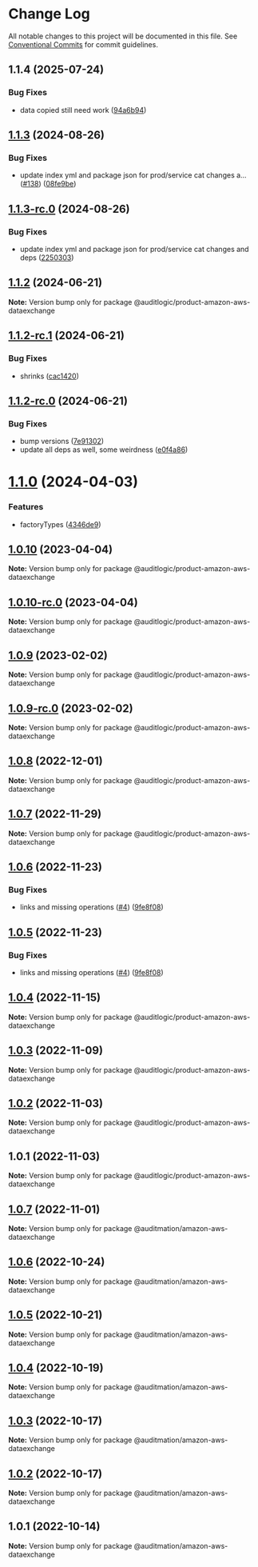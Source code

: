 # Change Log

All notable changes to this project will be documented in this file.
See [Conventional Commits](https://conventionalcommits.org) for commit guidelines.

## 1.1.4 (2025-07-24)


### Bug Fixes

* data copied still need work ([94a6b94](https://github.com/zerobias-org/product/commit/94a6b942fb0516367548599d739529536132755a))





## [1.1.3](https://github.com/auditlogic/product/compare/@auditlogic/product-amazon-aws-dataexchange@1.1.2...@auditlogic/product-amazon-aws-dataexchange@1.1.3) (2024-08-26)


### Bug Fixes

* update index yml and package json for prod/service cat changes a… ([#138](https://github.com/auditlogic/product/issues/138)) ([08fe9be](https://github.com/auditlogic/product/commit/08fe9beb1c8457462a19bc69caa02e6212d97e1a))





## [1.1.3-rc.0](https://github.com/auditlogic/product/compare/@auditlogic/product-amazon-aws-dataexchange@1.1.2...@auditlogic/product-amazon-aws-dataexchange@1.1.3-rc.0) (2024-08-26)


### Bug Fixes

* update index yml and package json for prod/service cat changes and deps ([2250303](https://github.com/auditlogic/product/commit/225030363a363608240135b7ebed386b28f01e4b))





## [1.1.2](https://github.com/auditlogic/product/compare/@auditlogic/product-amazon-aws-dataexchange@1.1.2-rc.1...@auditlogic/product-amazon-aws-dataexchange@1.1.2) (2024-06-21)

**Note:** Version bump only for package @auditlogic/product-amazon-aws-dataexchange





## [1.1.2-rc.1](https://github.com/auditlogic/product/compare/@auditlogic/product-amazon-aws-dataexchange@1.1.2-rc.0...@auditlogic/product-amazon-aws-dataexchange@1.1.2-rc.1) (2024-06-21)


### Bug Fixes

* shrinks ([cac1420](https://github.com/auditlogic/product/commit/cac14200fefcd8183ab69fe89a47bd3f70f563e9))





## [1.1.2-rc.0](https://github.com/auditlogic/product/compare/@auditlogic/product-amazon-aws-dataexchange@1.1.0...@auditlogic/product-amazon-aws-dataexchange@1.1.2-rc.0) (2024-06-21)


### Bug Fixes

* bump versions ([7e91302](https://github.com/auditlogic/product/commit/7e913023b8b312150ed7762c32fbbe616be71de5))
* update all deps as well, some weirdness ([e0f4a86](https://github.com/auditlogic/product/commit/e0f4a864714e2d3de6bbf3da014d5312fe53be2f))





# [1.1.0](https://github.com/auditlogic/product/compare/@auditlogic/product-amazon-aws-dataexchange@1.0.10...@auditlogic/product-amazon-aws-dataexchange@1.1.0) (2024-04-03)


### Features

* factoryTypes ([4346de9](https://github.com/auditlogic/product/commit/4346de92693aee892fccf725338ffc7b80ab182b))





## [1.0.10](https://github.com/auditlogic/product/compare/@auditlogic/product-amazon-aws-dataexchange@1.0.9...@auditlogic/product-amazon-aws-dataexchange@1.0.10) (2023-04-04)

**Note:** Version bump only for package @auditlogic/product-amazon-aws-dataexchange





## [1.0.10-rc.0](https://github.com/auditlogic/product/compare/@auditlogic/product-amazon-aws-dataexchange@1.0.9...@auditlogic/product-amazon-aws-dataexchange@1.0.10-rc.0) (2023-04-04)

**Note:** Version bump only for package @auditlogic/product-amazon-aws-dataexchange





## [1.0.9](https://github.com/auditlogic/product/compare/@auditlogic/product-amazon-aws-dataexchange@1.0.8...@auditlogic/product-amazon-aws-dataexchange@1.0.9) (2023-02-02)

**Note:** Version bump only for package @auditlogic/product-amazon-aws-dataexchange





## [1.0.9-rc.0](https://github.com/auditlogic/product/compare/@auditlogic/product-amazon-aws-dataexchange@1.0.8...@auditlogic/product-amazon-aws-dataexchange@1.0.9-rc.0) (2023-02-02)

**Note:** Version bump only for package @auditlogic/product-amazon-aws-dataexchange





## [1.0.8](https://github.com/auditlogic/product/compare/@auditlogic/product-amazon-aws-dataexchange@1.0.7...@auditlogic/product-amazon-aws-dataexchange@1.0.8) (2022-12-01)

**Note:** Version bump only for package @auditlogic/product-amazon-aws-dataexchange





## [1.0.7](https://github.com/auditlogic/product/compare/@auditlogic/product-amazon-aws-dataexchange@1.0.6...@auditlogic/product-amazon-aws-dataexchange@1.0.7) (2022-11-29)

**Note:** Version bump only for package @auditlogic/product-amazon-aws-dataexchange





## [1.0.6](https://github.com/auditlogic/product/compare/@auditlogic/product-amazon-aws-dataexchange@1.0.4...@auditlogic/product-amazon-aws-dataexchange@1.0.6) (2022-11-23)


### Bug Fixes

* links and missing operations ([#4](https://github.com/auditlogic/product/issues/4)) ([9fe8f08](https://github.com/auditlogic/product/commit/9fe8f08fe7c57fdb79f991ac35bd6ac2e7dcad38))





## [1.0.5](https://github.com/auditlogic/product/compare/@auditlogic/product-amazon-aws-dataexchange@1.0.4...@auditlogic/product-amazon-aws-dataexchange@1.0.5) (2022-11-23)


### Bug Fixes

* links and missing operations ([#4](https://github.com/auditlogic/product/issues/4)) ([9fe8f08](https://github.com/auditlogic/product/commit/9fe8f08fe7c57fdb79f991ac35bd6ac2e7dcad38))





## [1.0.4](https://github.com/auditlogic/product/compare/@auditlogic/product-amazon-aws-dataexchange@1.0.3...@auditlogic/product-amazon-aws-dataexchange@1.0.4) (2022-11-15)

**Note:** Version bump only for package @auditlogic/product-amazon-aws-dataexchange





## [1.0.3](https://github.com/auditlogic/product/compare/@auditlogic/product-amazon-aws-dataexchange@1.0.2...@auditlogic/product-amazon-aws-dataexchange@1.0.3) (2022-11-09)

**Note:** Version bump only for package @auditlogic/product-amazon-aws-dataexchange





## [1.0.2](https://github.com/auditlogic/product/compare/@auditlogic/product-amazon-aws-dataexchange@1.0.1...@auditlogic/product-amazon-aws-dataexchange@1.0.2) (2022-11-03)

**Note:** Version bump only for package @auditlogic/product-amazon-aws-dataexchange





## 1.0.1 (2022-11-03)

**Note:** Version bump only for package @auditlogic/product-amazon-aws-dataexchange





## [1.0.7](https://github.com/auditmation/store-content/compare/@auditmation/amazon-aws-dataexchange@1.0.6...@auditmation/amazon-aws-dataexchange@1.0.7) (2022-11-01)

**Note:** Version bump only for package @auditmation/amazon-aws-dataexchange





## [1.0.6](https://github.com/auditmation/store-content/compare/@auditmation/amazon-aws-dataexchange@1.0.5...@auditmation/amazon-aws-dataexchange@1.0.6) (2022-10-24)

**Note:** Version bump only for package @auditmation/amazon-aws-dataexchange





## [1.0.5](https://github.com/auditmation/store-content/compare/@auditmation/amazon-aws-dataexchange@1.0.4...@auditmation/amazon-aws-dataexchange@1.0.5) (2022-10-21)

**Note:** Version bump only for package @auditmation/amazon-aws-dataexchange





## [1.0.4](https://github.com/auditmation/store-content/compare/@auditmation/amazon-aws-dataexchange@1.0.3...@auditmation/amazon-aws-dataexchange@1.0.4) (2022-10-19)

**Note:** Version bump only for package @auditmation/amazon-aws-dataexchange





## [1.0.3](https://github.com/auditmation/store-content/compare/@auditmation/amazon-aws-dataexchange@1.0.2...@auditmation/amazon-aws-dataexchange@1.0.3) (2022-10-17)

**Note:** Version bump only for package @auditmation/amazon-aws-dataexchange





## [1.0.2](https://github.com/auditmation/store-content/compare/@auditmation/amazon-aws-dataexchange@1.0.1...@auditmation/amazon-aws-dataexchange@1.0.2) (2022-10-17)

**Note:** Version bump only for package @auditmation/amazon-aws-dataexchange





## 1.0.1 (2022-10-14)

**Note:** Version bump only for package @auditmation/amazon-aws-dataexchange
